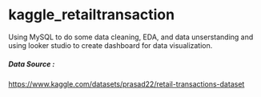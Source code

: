 # kaggle_retailtransaction
Using MySQL to do some data cleaning, EDA, and data unserstanding
and using looker studio to create dashboard for data visualization.

##### Data Source :
https://www.kaggle.com/datasets/prasad22/retail-transactions-dataset
